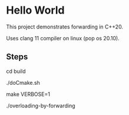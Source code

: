 # Hello World

This project demonstrates forwarding in C++20.

Uses clang 11 compiler on linux (pop os 20.10).

## Steps

cd build

./doCmake.sh

make VERBOSE=1

./overloading-by-forwarding
